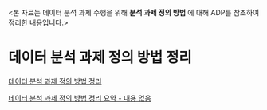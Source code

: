 <본 자료는 데이터 분석 과제 수행을 위해 **분석 과제 정의 방법** 에 대해 ADP를 참조하여 정리한 내용입니다.>

# 데이터 분석 과제 정의 방법 정리

[데이터 분석 과제 정의 방법 정리](./How-to-find-out-analytical-opportunities.md)

[데이터 분석 과제 정의 방법 정리 요약 - 내용 없음](./How-to-find-out-analytical-opportunities-summary.md)


